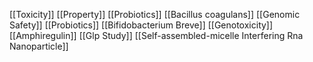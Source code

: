 [[Toxicity]]
[[Property]]
[[Probiotics]]
[[Bacillus coagulans]]
[[Genomic Safety]]
[[Probiotics]]
[[Bifidobacterium Breve]]
[[Genotoxicity]]
[[Amphiregulin]]
[[Glp Study]]
[[Self-assembled-micelle Interfering Rna Nanoparticle]]
